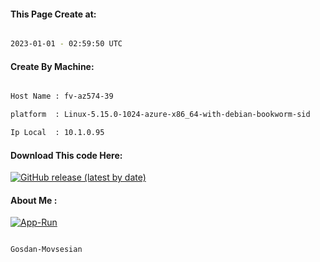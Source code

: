 
   
#### This Page Create at:

```bash

2023-01-01 - 02:59:50 UTC

```

#### Create By Machine:

```bash

Host Name : fv-az574-39

platform  : Linux-5.15.0-1024-azure-x86_64-with-debian-bookworm-sid

Ip Local  : 10.1.0.95

```
#### Download This code Here:

[![GitHub release (latest by date)](https://img.shields.io/github/v/release/Gosdan-Movsesian/Gosdan?style=for-the-badge&label=Download)](https://github.com/Gosdan-Movsesian/Gosdan/releases) 

</p> 

#### About Me :

[![App-Run](https://github.com/Gosdan-Movsesian/Gosdan/actions/workflows/App-Run.yml/badge.svg)](https://github.com/Gosdan-Movsesian/Gosdan/actions/workflows/App-Run.yml)

```bash

Gosdan-Movsesian

```

